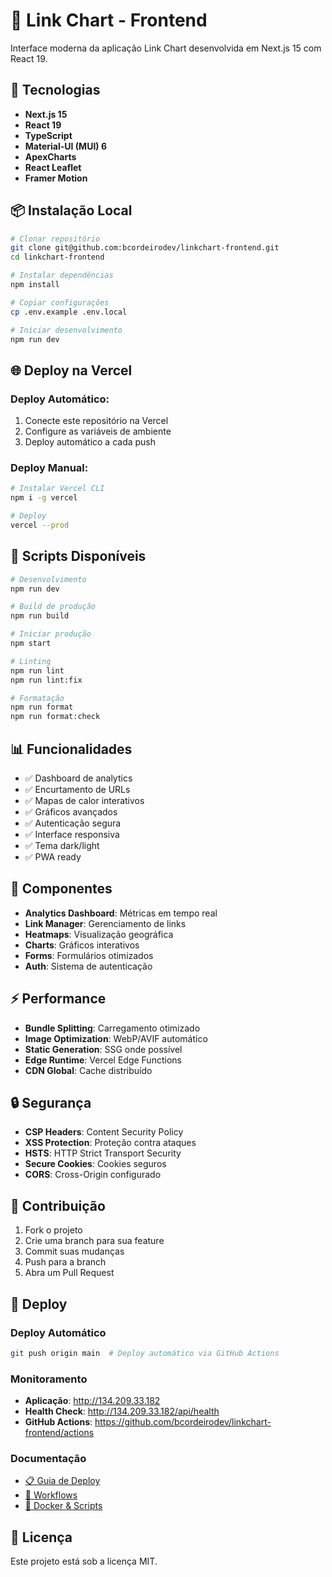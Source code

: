 # 🔗 Link Chart - Frontend

Interface moderna da aplicação Link Chart desenvolvida em Next.js 15 com React 19.

## 🚀 Tecnologias

-   **Next.js 15**
-   **React 19**
-   **TypeScript**
-   **Material-UI (MUI) 6**
-   **ApexCharts**
-   **React Leaflet**
-   **Framer Motion**

## 📦 Instalação Local

```bash
# Clonar repositório
git clone git@github.com:bcordeirodev/linkchart-frontend.git
cd linkchart-frontend

# Instalar dependências
npm install

# Copiar configurações
cp .env.example .env.local

# Iniciar desenvolvimento
npm run dev
```

## 🌐 Deploy na Vercel

### Deploy Automático:

1. Conecte este repositório na Vercel
2. Configure as variáveis de ambiente
3. Deploy automático a cada push

### Deploy Manual:

```bash
# Instalar Vercel CLI
npm i -g vercel

# Deploy
vercel --prod
```

## 🔧 Scripts Disponíveis

```bash
# Desenvolvimento
npm run dev

# Build de produção
npm run build

# Iniciar produção
npm start

# Linting
npm run lint
npm run lint:fix

# Formatação
npm run format
npm run format:check
```

## 📊 Funcionalidades

-   ✅ Dashboard de analytics
-   ✅ Encurtamento de URLs
-   ✅ Mapas de calor interativos
-   ✅ Gráficos avançados
-   ✅ Autenticação segura
-   ✅ Interface responsiva
-   ✅ Tema dark/light
-   ✅ PWA ready

## 🎨 Componentes

-   **Analytics Dashboard**: Métricas em tempo real
-   **Link Manager**: Gerenciamento de links
-   **Heatmaps**: Visualização geográfica
-   **Charts**: Gráficos interativos
-   **Forms**: Formulários otimizados
-   **Auth**: Sistema de autenticação

## ⚡ Performance

-   **Bundle Splitting**: Carregamento otimizado
-   **Image Optimization**: WebP/AVIF automático
-   **Static Generation**: SSG onde possível
-   **Edge Runtime**: Vercel Edge Functions
-   **CDN Global**: Cache distribuído

## 🔒 Segurança

-   **CSP Headers**: Content Security Policy
-   **XSS Protection**: Proteção contra ataques
-   **HSTS**: HTTP Strict Transport Security
-   **Secure Cookies**: Cookies seguros
-   **CORS**: Cross-Origin configurado

## 🤝 Contribuição

1. Fork o projeto
2. Crie uma branch para sua feature
3. Commit suas mudanças
4. Push para a branch
5. Abra um Pull Request

## 🚀 Deploy

### **Deploy Automático**

```bash
git push origin main  # Deploy automático via GitHub Actions
```

### **Monitoramento**

-   **Aplicação**: http://134.209.33.182
-   **Health Check**: http://134.209.33.182/api/health
-   **GitHub Actions**: https://github.com/bcordeirodev/linkchart-frontend/actions

### **Documentação**

-   [📋 Guia de Deploy](DEPLOY_GUIDE.md)
-   [🔧 Workflows](WORKFLOWS_SUMMARY.md)
-   [🐳 Docker & Scripts](docker/README.md)

## 📄 Licença

Este projeto está sob a licença MIT.

